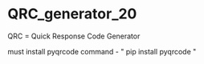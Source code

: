 # QRC_generator_20
QRC = Quick Response Code Generator

must install pyqrcode
command - " pip install pyqrcode "
